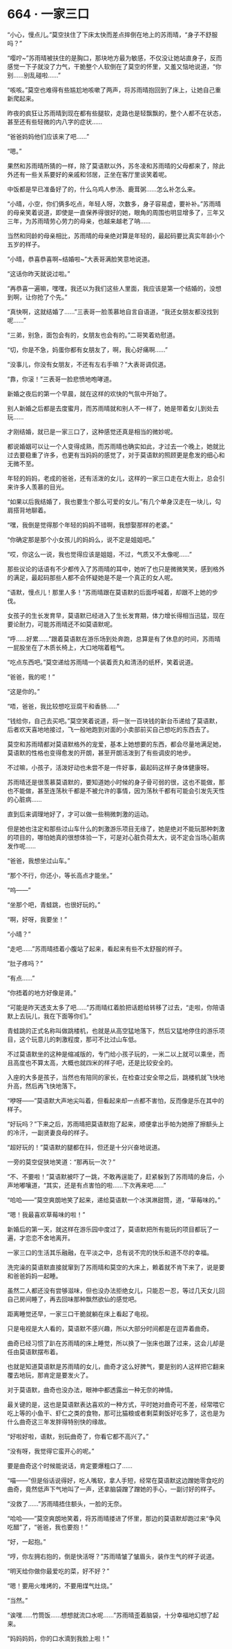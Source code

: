 # 664 · 一家三口

“小心，慢点儿。”莫空扶住了下床太快而差点摔倒在地上的苏雨晴，“身子不舒服吗？”

“嘤咛~”苏雨晴被扶住的是胸口，那块地方最为敏感，不仅没让她站直身子，反而感觉一下子就没了力气，干脆整个人软倒在了莫空的怀里，又羞又恼地说道，“你别……别乱碰啦……”

“咳咳。”莫空也难得有些尴尬地咳嗽了两声，将苏雨晴抱回到了床上，让她自己重新爬起来。

昨夜的疯狂让苏雨晴到现在都有些腿软，走路也是轻飘飘的，整个人都不在状态，甚至还有些轻微的内八字的症状……

“爸爸妈妈他们应该来了吧……”

“嗯。”

果然和苏雨晴所猜的一样，除了莫语默以外，苏冬凌和苏雨晴的父母都来了，除此外还有一些关系要好的亲戚和邻居，正坐在客厅里谈笑着呢。

中饭都是早已准备好了的，什么乌鸡人参汤、鹿茸粥……怎么补怎么来。

“小晴，小空，你们俩多吃点，年轻人呀，次数多，身子容易虚，要补补。”苏雨晴的母亲笑着说道，即使是一直保养得很好的她，眼角的周围也明显增多了，三年又三年，为苏雨晴劳心劳力的母亲，也越来越老了呐……

当然和同龄的母亲相比，苏雨晴的母亲绝对算是年轻的，最起码要比真实年龄小个五岁的样子。

“小晴，恭喜恭喜啊~结婚啦~”大表哥满脸笑意地说道。

“这话你昨天就说过啦。”

“再恭喜一遍嘛，嘿嘿，我还以为我们这些人里面，我应该是第一个结婚的，没想到啊，让你抢了个先。”

“真快啊，这就结婚了……”三表哥一脸羡慕地自言自语道，“我还女朋友都没找到呢……”

“三弟，别急，面包会有的，女朋友也会有的。”二哥笑着劝慰道。

“切，你是不急，妈蛋你都有女朋友了，啊，我心好痛啊……”

“没事儿，你没有女朋友，不还有左右手嘛？”大表哥调侃道。

“靠，你滚！”三表哥一脸悲愤地咆哮道。

新婚之夜后的第一个早晨，就在这样的欢快的气氛中开始了。

别人新婚之后都是去度蜜月，而苏雨晴就和别人不一样了，她是带着女儿到处去玩……

才刚结婚，就已是一家三口了，这种感觉还真是相当的微妙呢。

都说婚姻可以让一个人变得成熟，而苏雨晴也确实如此，才过去一个晚上，她就比过去要稳重了许多，也更有当妈妈的感觉了，对于莫语默的照顾更是愈发的细心和无微不至。

年轻的妈妈，老成的爸爸，还有活泼的女儿，这样的一家三口走在大街上，总会引来许多人羡慕的目光。

“如果以后我结婚了，我也要生个那么可爱的女儿。”有几个单身汉走在一块儿，勾肩搭背地聊着。

“嘿，我倒是觉得那个年轻的妈妈不错啊，我想娶那样的老婆。”

“你确定那是那个小女孩儿的妈妈么，说不定是姐姐吧。”

“哎，你这么一说，我也觉得应该是姐姐，不过，气质又不太像呢……”

那些议论的话语有不少都传入了苏雨晴的耳中，她听了也只是微微笑笑，感到格外的满足，最起码那些人都不会怀疑她是不是一个真正的女人呢。

“语默，慢点儿！那里人多！”苏雨晴跟在莫语默的后面呼喊着，却跟不上她的步伐。

女孩子的生长发育早，莫语默已经进入了生长发育期，体力增长得相当迅猛，现在要论耐力，可能苏雨晴还不如莫语默呢。

“呼……好累……”跟着莫语默在游乐场到处奔跑，总算是有了休息的时间，苏雨晴一屁股坐在了木质长椅上，大口地喘着粗气。

“吃点东西吧。”莫空递给苏雨晴一个装着贡丸和清汤的纸杯，笑着说道。

“爸爸，我的呢！”

“这是你的。”

“唔，爸爸，我比较想吃豆腐干和香肠……”

“钱给你，自己去买吧。”莫空笑着说道，将一张一百块钱的新台币递给了莫语默，后者欢天喜地地接过，飞一般地跑到对面的小卖部前买自己想吃的东西去了。

莫空和苏雨晴都对莫语默格外的宠爱，基本上她想要的东西，都会尽量地满足她，莫语默的性格也变得愈发的开朗，甚至开朗活泼到了有些调皮的地步。

不过嘛，小孩子，活泼好动也未尝不是一件好事，最起码这样子身体健康呀。

苏雨晴还是很羡慕莫语默的，要知道她小时候的身子骨可弱的很，这也不能做，那也不能做，甚至连荡秋千都是不被允许的事情，因为荡秋千都有可能会引发先天性的心脏病……

直到后来调理地好了，才可以做一些稍微刺激的运动。

但是她也注定和那些过山车什么的刺激游乐项目无缘了，她是绝对不能玩那种刺激的项目的，哪怕她真的很想体验一下，可是对心脏负荷太大，说不定会当场心脏病发作呢……

“爸爸，我想坐过山车。”

“那个不行，你还小，等长高点才能坐。”

“呜——”

“坐那个吧，青蛙跳，也很好玩的。”

“啊，好呀，我要坐！”

“小晴？”

“走吧……”苏雨晴捂着小腹站了起来，看起来有些不太舒服的样子。

“肚子疼吗？”

“有点……”

“你捂着的地方好像是肾。”

“可能是昨天透支太多了吧……”苏雨晴红着脸把话题给转移了过去，“走啦，你陪语默上去玩儿，我在下面等你们。”

青蛙跳的正式名称叫做跳楼机，也就是从高空猛地落下，然后又猛地停住的游乐项目，这个玩意儿的刺激程度，那可不比过山车低。

不过莫语默坐的这种是缩减版的，专门给小孩子玩的，一米二以上就可以乘坐，而且高度也不算太高，大概也就四米的样子吧，还是比较安全的。

入座的大多是孩子，当然也有陪同的家长，在检查过安全带之后，跳楼机就飞快地升高，然后再飞快地落下。

“咿呀——”莫语默大声地尖叫着，但看起来却一点都不害怕，反而像是乐在其中的样子。

“好玩吗？”下来之后，苏雨晴把莫语默抱了起来，顺便拿出手帕为她擦了擦额头上的冷汗，一副贤妻良母的样子。

“超好玩的！”莫语默的腿都在抖，但还是十分兴奋地说道。

一旁的莫空促狭地笑道：“那再玩一次？”

“不、不要啦！”莫语默被吓了一跳，不敢再逞能了，赶紧躲到了苏雨晴的身后，小声地嘟嚷道，“其实，还是有点害怕的啦……下次再来吧……”

“哈哈——”莫空爽朗地笑了起来，递给莫语默一个冰淇淋甜筒，道，“草莓味的。”

“嗯！我最喜欢草莓味的啦！”

新婚后的第一天，就这样在游乐园中度过了，莫语默把所有能玩的项目都玩了一遍，才恋恋不舍地离开。

一家三口的生活其乐融融，在平淡之中，总有说不完的快乐和道不尽的幸福。

洗完澡的莫语默直接就窜到了苏雨晴和莫空的大床上，赖着就不肯下来了，说是要和爸爸妈妈一起睡。

虽然二人都还没有尝够滋味，但也没办法拒绝女儿，只能忍一忍，等过几天女儿回自己房间睡了，再去回味那种飘然欲仙的感觉吧。

距离睡觉还早，一家三口干脆就躺在床上看起了电视。

只是电视是大人看的，莫语默不感兴趣，所以大部分时间都是在逗弄着曲奇。

曲奇已经习惯了趴在苏雨晴的床上睡觉，所以换了一张床也跟了过来，这会儿却是任由莫语默摆布着。

也就是知道莫语默是苏雨晴的女儿，曲奇才这么好脾气，要是别的人这样把它翻来覆去地玩，那肯定是要发火了。

对于莫语默，曲奇也没办法，眼神中都透露出一种无奈的神情。

最关键的是，这也是莫语默表达喜欢的一种方式，平时她对曲奇可不差，经常喂它吃上等的小鱼干、虾仁之类的食物，那可比猫粮或者剩菜剩饭好吃多了，这也是为什么曲奇这三年发胖得特别快的缘故。

“好啦好啦，语默，别玩曲奇了，你看它都不高兴了。”

“没有呀，我觉得它蛮开心的呢。”

要是曲奇这个时候能说话，肯定要爆粗口了……

“喵——”但是俗话说得好，吃人嘴软，拿人手短，经常在莫语默这边蹭她零食吃的曲奇，竟然低声下气地叫了一声，还拿脑袋蹭了蹭她的手心，一副讨好的样子。

“没救了……”苏雨晴捂住额头，一脸的无奈。

“哈哈——”莫空爽朗地笑着，将苏雨晴搂进了怀里，那边的莫语默却跑过来“争风吃醋”了，“爸爸，我也要抱！”

“好，一起抱。”

“哼，你左拥右抱的，倒是快活呀？”苏雨晴皱了皱眉头，装作生气的样子说道。

“明天给你做你最爱吃的菜，好不好？”

“嗯！要用火堆烤的，不要用煤气灶烧。”

“当然。”

“诶嘿……竹筒饭……想想就流口水呢……”苏雨晴歪着脑袋，十分幸福地幻想了起来。

“妈妈妈妈，你的口水滴到我脸上啦！”
